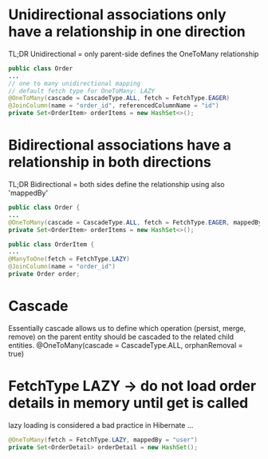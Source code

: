 Unidirectional associations only have a relationship in one direction
=
TL;DR Unidirectional = only parent-side defines the OneToMany relationship

```java
public class Order
...
// one to many unidirectional mapping
// default fetch type for OneToMany: LAZY
@OneToMany(cascade = CascadeType.ALL, fetch = FetchType.EAGER)
@JoinColumn(name = "order_id", referencedColumnName = "id")
private Set<OrderItem> orderItems = new HashSet<>();
```

Bidirectional associations have a relationship in both directions
=
TL;DR Bidirectional = both sides define the relationship using also 'mappedBy'

```java
public class Order {
...
@OneToMany(cascade = CascadeType.ALL, fetch = FetchType.EAGER, mappedBy = "order")
private Set<OrderItem> orderItems = new HashSet<>();

public class OrderItem {
...
@ManyToOne(fetch = FetchType.LAZY)
@JoinColumn(name = "order_id")
private Order order;
```

Cascade
=======
Essentially cascade allows us to define which operation (persist, merge, remove)
on the parent entity should be cascaded to the related child entities.
@OneToMany(cascade = CascadeType.ALL, orphanRemoval = true)


FetchType LAZY -> do not load order details in memory until get is called
==============
lazy loading is considered a bad practice in Hibernate
...
```java
@OneToMany(fetch = FetchType.LAZY, mappedBy = "user")
private Set<OrderDetail> orderDetail = new HashSet();
```
